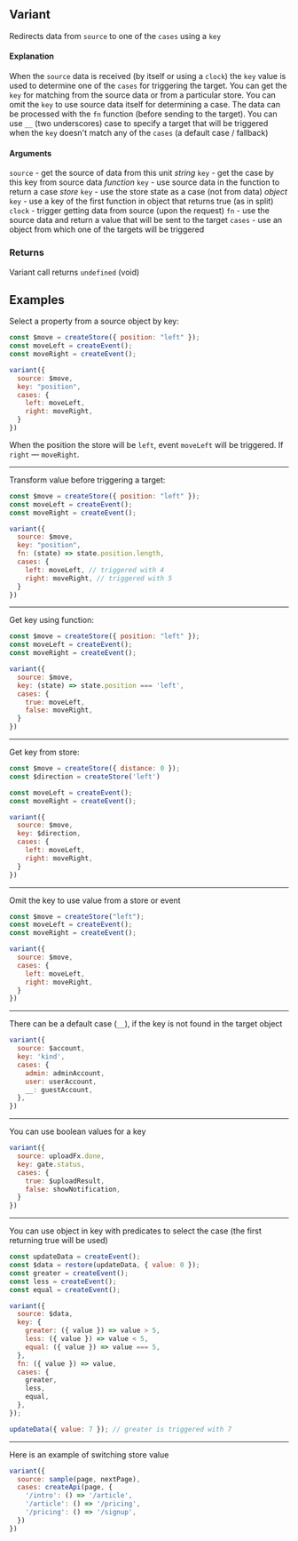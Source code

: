 ## Variant

Redirects data from `source` to one of the `cases` using a `key`

#### Explanation

When the `source` data is received (by itself or using a `clock`) the `key` value is used
to determine one of the `cases` for triggering the target. You can get the `key` for matching from
the source data or from a particular store. You can omit the `key` to use source data itself for
determining a case. The data can be processed with the `fn` function (before sending to the target).
You can use `__` (two underscores) case to specify a target that will be triggered when the `key`
doesn't match any of the `cases` (a default case / fallback)

#### Arguments

`source` - get the source of data from this unit
*string* `key` - get the case by this key from source data
*function* `key` - use source data in the function to return a case
*store* `key` - use the store state as a case (not from data)
*object* `key` - use a key of the first function in object that returns true (as in split)
`clock` - trigger getting data from source (upon the request)
`fn` - use the source data and return a value that will be sent to the target
`cases` - use an object from which one of the targets will be triggered

### Returns

Variant call returns `undefined` (void)

## Examples

Select a property from a source object by key:

```js
const $move = createStore({ position: "left" });
const moveLeft = createEvent();
const moveRight = createEvent();

variant({
  source: $move,
  key: "position",
  cases: {
    left: moveLeft,
    right: moveRight,
  }
})
```

When the position the store will be `left`, event `moveLeft` will be triggered. If `right` — `moveRight`.

---

Transform value before triggering a target:

```js
const $move = createStore({ position: "left" });
const moveLeft = createEvent();
const moveRight = createEvent();

variant({
  source: $move,
  key: "position",
  fn: (state) => state.position.length,
  cases: {
    left: moveLeft, // triggered with 4
    right: moveRight, // triggered with 5
  }
})
```

---

Get key using function:

```js
const $move = createStore({ position: "left" });
const moveLeft = createEvent();
const moveRight = createEvent();

variant({
  source: $move,
  key: (state) => state.position === 'left',
  cases: {
    true: moveLeft,
    false: moveRight,
  }
})
```

---

Get key from store:

```js
const $move = createStore({ distance: 0 });
const $direction = createStore('left')

const moveLeft = createEvent();
const moveRight = createEvent();

variant({
  source: $move,
  key: $direction,
  cases: {
    left: moveLeft,
    right: moveRight,
  }
})
```

---

Omit the key to use value from a store or event

```js
const $move = createStore("left");
const moveLeft = createEvent();
const moveRight = createEvent();

variant({
  source: $move,
  cases: {
    left: moveLeft,
    right: moveRight,
  }
})
```

---

There can be a default case (`__`), if the key is not found in the target object

```js
variant({
  source: $account,
  key: 'kind',
  cases: {
    admin: adminAccount,
    user: userAccount,
    __: guestAccount,
  },
})
```

---

You can use boolean values for a key

```js
variant({
  source: uploadFx.done,
  key: gate.status,
  cases: {
    true: $uploadResult,
    false: showNotification,
  }
})
```

---

You can use object in key with predicates to select the case (the first returning true will be used)

```js
const updateData = createEvent();
const $data = restore(updateData, { value: 0 });
const greater = createEvent();
const less = createEvent();
const equal = createEvent();

variant({
  source: $data,
  key: {
    greater: ({ value }) => value > 5,
    less: ({ value }) => value < 5,
    equal: ({ value }) => value === 5,
  },
  fn: ({ value }) => value,
  cases: {
    greater,
    less,
    equal,
  },
});

updateData({ value: 7 }); // greater is triggered with 7
```

---

Here is an example of switching store value

```js
variant({
  source: sample(page, nextPage),
  cases: createApi(page, {
    '/intro': () => '/article',
    '/article': () => '/pricing',
    '/pricing': () => '/signup',
  })
})
```
